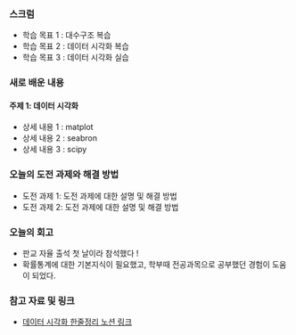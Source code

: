 ### 스크럼
- 학습 목표 1 : 대수구조 복습
- 학습 목표 2 : 데이터 시각화 복습
- 학습 목표 3 : 데이터 시각화 실습

### 새로 배운 내용
#### 주제 1: 데이터 시각화
- 상세 내용 1 : matplot
- 상세 내용 2 : seabron
- 상세 내용 3 : scipy

### 오늘의 도전 과제와 해결 방법
- 도전 과제 1: 도전 과제에 대한 설명 및 해결 방법
- 도전 과제 2: 도전 과제에 대한 설명 및 해결 방법

### 오늘의 회고
- 판교 자율 출석 첫 날이라 참석했다 !
- 확률통계에 대한 기본지식이 필요했고, 학부때 전공과목으로 공부했던 경험이 도움이 되었다.

### 참고 자료 및 링크
- [데이터 시각화 한줄정리 노션 링크](https://secretive-cross-1ca.notion.site/2-10-1963d2a8c1b180ae9341cbdff3328341?pvs=4)
